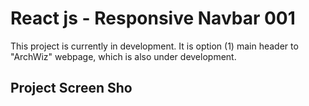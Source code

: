 # React js - Responsive Navbar 001

This project is currently in development. It is option (1) main header to "ArchWiz" webpage, which is also under development.

## Project Screen Sho
